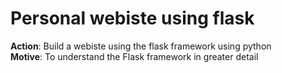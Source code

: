 # Personal webiste using flask

__Action__: Build a webiste using the flask framework using python  
__Motive__: To understand the Flask framework in greater detail  

